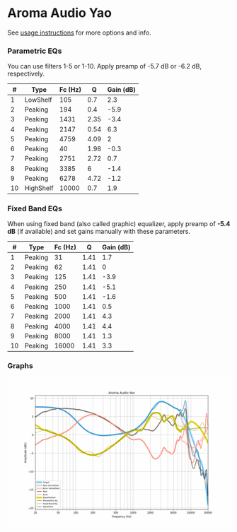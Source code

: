 # Aroma Audio Yao
See [usage instructions](https://github.com/jaakkopasanen/AutoEq#usage) for more options and info.

### Parametric EQs
You can use filters 1-5 or 1-10. Apply preamp of -5.7 dB or -6.2 dB, respectively.

|   # | Type      |   Fc (Hz) |    Q |   Gain (dB) |
|-----|-----------|-----------|------|-------------|
|   1 | LowShelf  |       105 | 0.7  |         2.3 |
|   2 | Peaking   |       194 | 0.4  |        -5.9 |
|   3 | Peaking   |      1431 | 2.35 |        -3.4 |
|   4 | Peaking   |      2147 | 0.54 |         6.3 |
|   5 | Peaking   |      4759 | 4.09 |         2   |
|   6 | Peaking   |        40 | 1.98 |        -0.3 |
|   7 | Peaking   |      2751 | 2.72 |         0.7 |
|   8 | Peaking   |      3385 | 6    |        -1.4 |
|   9 | Peaking   |      6278 | 4.72 |        -1.2 |
|  10 | HighShelf |     10000 | 0.7  |         1.9 |

### Fixed Band EQs
When using fixed band (also called graphic) equalizer, apply preamp of **-5.4 dB** (if available) and set gains manually with these parameters.

|   # | Type    |   Fc (Hz) |    Q |   Gain (dB) |
|-----|---------|-----------|------|-------------|
|   1 | Peaking |        31 | 1.41 |         1.7 |
|   2 | Peaking |        62 | 1.41 |         0   |
|   3 | Peaking |       125 | 1.41 |        -3.9 |
|   4 | Peaking |       250 | 1.41 |        -5.1 |
|   5 | Peaking |       500 | 1.41 |        -1.6 |
|   6 | Peaking |      1000 | 1.41 |         0.5 |
|   7 | Peaking |      2000 | 1.41 |         4.3 |
|   8 | Peaking |      4000 | 1.41 |         4.4 |
|   9 | Peaking |      8000 | 1.41 |         1.3 |
|  10 | Peaking |     16000 | 1.41 |         3.3 |

### Graphs
![](./Aroma%20Audio%20Yao.png)
